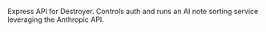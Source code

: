 Express API for Destroyer. Controls auth and runs an AI note sorting service leveraging the Anthropic API.
